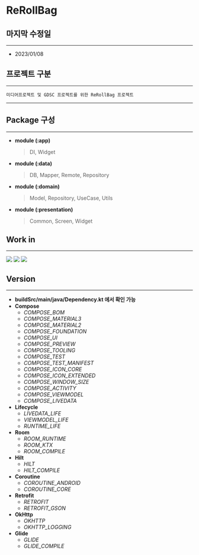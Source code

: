 # ReRollBag


## 마지막 수정일

---------------------------------------------------
+ 2023/01/08

## 프로젝트 구분

---------------------------------------------------
    미디어프로젝트 및 GDSC 프로젝트를 위한 ReRollBag 프로젝트

----------------------------------------------------

## Package 구성

---------------------------------------------------
+ **module (:app)**
  > DI, Widget
+ **module (:data)**
  > DB, Mapper, Remote, Repository
+ **module (:domain)**
  > Model, Repository, UseCase, Utils
+ **module (:presentation)**
  > Common, Screen, Widget

## Work in

---------------------------------------------------
<img src="https://img.shields.io/badge/Kotlin-black?logo=Kotlin&logoColor=ColorName&style=ShieldStyle" /> <img src="https://img.shields.io/badge/AndroidStudio-black?logo=AndroidStudio&logoColor=ColorName&style=ShieldStyle" /> <img src="https://img.shields.io/badge/GitHub-black?logo=GitHub&logoColor=ColorName&style=ShieldStyle" />

## Version

---------------------------------------------------
+ **buildSrc/main/java/Dependency.kt 에서 확인 가능**
+ **Compose**
    + _COMPOSE_BOM_
    + _COMPOSE_MATERIAL3_
    + _COMPOSE_MATERIAL2_
    + _COMPOSE_FOUNDATION_
    + _COMPOSE_UI_
    + _COMPOSE_PREVIEW_
    + _COMPOSE_TOOLING_
    + _COMPOSE_TEST_
    + _COMPOSE_TEST_MANIFEST_
    + _COMPOSE_ICON_CORE_
    + _COMPOSE_ICON_EXTENDED_
    + _COMPOSE_WINDOW_SIZE_
    + _COMPOSE_ACTIVITY_
    + _COMPOSE_VIEWMODEL_
    + _COMPOSE_LIVEDATA_
+ **Lifecycle**
    + _LIVEDATA_LIFE_
    + _VIEWMODEL_LIFE_
    + _RUNTIME_LIFE_
+ **Room**
    + _ROOM_RUNTIME_
    + _ROOM_KTX_
    + _ROOM_COMPILE_
+ **Hilt**
    + _HILT_
    + _HILT_COMPILE_
+ **Coroutine**
    + _COROUTINE_ANDROID_
    + _COROUTINE_CORE_
+ **Retrofit**
    + _RETROFIT_
    + _RETROFIT_GSON_
+ **OkHttp**
    + _OKHTTP_
    + _OKHTTP_LOGGING_
+ **Glide**
    + _GLIDE_
    + _GLIDE_COMPILE_
